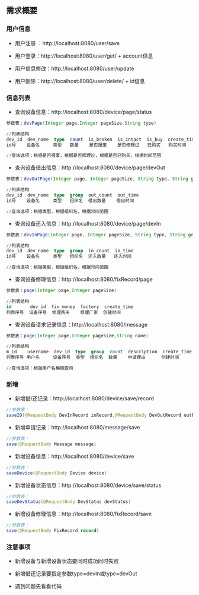 ## 需求概要



### 用户信息

- 用户注册 ：http://localhost:8080/user/save

- 用户登录：http://localhost:8080/user/get/ + account信息

- 用户信息修改：http://localhost:8080/user/update

- 用户删除：http://localhost:8080/user/delete/ + id信息



### 信息列表

- 查询设备信息：http://localhost:8080/device/page/status

```java
参数表：devPage(Integer page,Integer pageSize,String type)
```

```sql
//列表结构
dev_id  dev_name  type  count  is_broken  is_intact  is_buy  create_time  broken_time
id号    设备名     类型   数量    是否报废    是否修理过   已购买   购买时间      报废时间

//查询选项：根据是否报废，根据是否修理过，根据是否已购买，根据时间范围
```



- 查询设备借出信息：http://localhost:8080/device/page/devOut

```java
参数表：devOutPage(Integer page, Integer pageSize, String type, String group)
```

```sql
//列表结构
dev_id  dev_name  type  group  out_count  out_time
id号    设备名     类型   组织名  借出数量    借出时间

//查询选项：根据类型，根据组织名，根据时间范围
```



- 查询设备还入信息：http://localhost:8080/device/page/devIn

```java
参数表：devInPage(Integer page, Integer pageSize, String type, String group)
```

```sql
//列表结构
dev_id  dev_name  type  group  in_count  in_time
id号    设备名     类型   组织名  还入数量   还入时间

//查询选项：根据类型，根据组织名，根据时间范围
```



- 查询设备修理信息：http://localhost:8080/fixRecord/page

```java
参数表：page(Integer page,Integer pageSize)
```

```sql
//列表结构
id       dev_id  fix_money  factory  create_time
列表序号  设备序号  修理费用    修理厂家  创建时间
```



- 查询设备请求记录信息：http://localhost:8080/message

```java
参数表：page(Integer page,Integer pageSize,String name)
```

```sql
//列表结构
m_id    username  dev_id  type  group  count  description  create_time
列表序号 用户名     设备序号  类型  组织名  数量    申请理由      创建时间

//查询选项：根据用户名模糊查询
```



### 新增

- 新增借/还记录：http://localhost:8080/device/save/record

```java
//参数表：
saveIO(@RequestBody DevInRecord inRecord,@RequestBody DevOutRecord outRecord,String type)
```

 

- 新增申请记录：http://localhost:8080/message/save

```java
//参数表：
save(@RequestBody Message message)
```



- 新增设备信息：http://localhost:8080/device/save

```java
//参数表：
saveDevice(@RequestBody Device device)
```



- 新增设备状态信息：http://localhost:8080/device/save/status

```java
//参数表：
saveDevStatus(@RequestBody DevStatus devStatus)
```



- 新增设备修理信息：http://localhost:8080/fixRecord/save

```java
//参数表：
save(@RequestBody FixRecord record)
```



### 注意事项

- 新增设备与新增设备状态要同时成功同时失败
- 新增借还记录要指定参数type=devIn或type=devOut

- 遇到问题先看看代码